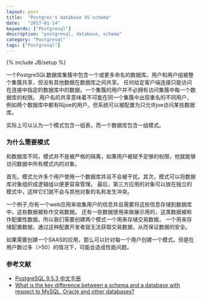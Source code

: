 ```yaml
---
layout: post
title:  "Postgres's database VS schema"
date:   "2017-01-14"
keywords: ["Postgresql"]
description: "postgresql, database, schema"
category: "Postgresql"
tags: ["Postgresql"]
---
```

{% include JB/setup %}

一个PostgreSQL数据库集簇中包含一个或更多命名的数据库。用户和用户组被整个集簇共享，但没有其他数据在数据库之间共享。
任何给定客户端连接只能访问在连接中指定的数据库中的数据。一个集簇的用户并不必拥有访问集簇中每一个数据库的权限。
用户名的共享意味着不可能在同一个集簇中出现重名的不同用户，例如两个数据库中都有叫joe的用户。但系统可以被配置为只允许joe访问某些数据库。

实际上可以认为一个模式包含一组表，而一个数据库包含一组模式。

### 为什么需要模式

和数据库不同，模式并不是被严格的隔离，如果用户被赋予足够的权限，他就能够访问数据中所有模式内的对象。

首先，模式允许多个用户使用一个数据库并且不会被干扰。其次，模式可以将数据库对象组织成逻辑组以便更容易管理。
最后，第三方应用的对象可以放在独立的模式中，这样它们就不会与其他对象的名称发生冲突。

一个例子,你有一个web应用来收集用户的信息并且需要将这些信息存储到数据库中，这些数据被称作交易数据。
还有一些数据使用来做展示用的，这类数据被称作配置性数据。所以我们需要创建两个模式一个用来存储交易数据，
一个用来存储配置数据，通过这种配置开发者就无法获取交易数据，从而保证数据的安全。

如果需要创建一个SAAS的应用，那么可以针对每一个用户创建一个模式。但是在用户数过多（>50）的情况下，可能会造成性能问题。


### 参考文献

- [PostgreSQL 9.5.3 中文手册](http://www.postgres.cn/docs/9.5/ddl-schemas.html)
- [What is the key difference between a schema and a database with respect to MySQL, Oracle and other databases?](https://www.quora.com/What-is-the-key-difference-between-a-schema-and-a-database-with-respect-to-MySQL-Oracle-and-other-databases)
